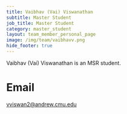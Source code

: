 ```yaml
---
title: Vaibhav (Vai) Viswanathan
subtitle: Master Student
job_title: Master Student
category: master_student
layout: team_member_personal_page
image: /img/team/vaibhavv.png
hide_footer: true
---
```


Vaibhav (Vai) Viswanathan is an MSR student.

# Email #
vviswan2@andrew.cmu.edu
